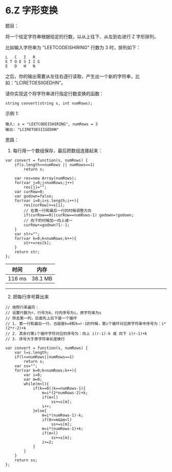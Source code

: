 # 6.Z 字形变换 

题目：

将一个给定字符串根据给定的行数，以从上往下、从左到右进行 Z 字形排列。

比如输入字符串为 "LEETCODEISHIRING" 行数为 3 时，排列如下：
```
L   C   I   R
E T O E S I I G
E   D   H   N
```
之后，你的输出需要从左往右逐行读取，产生出一个新的字符串，比如："LCIRETOESIIGEDHN"。

请你实现这个将字符串进行指定行数变换的函数：

`string convert(string s, int numRows);`

示例 1:
```
输入: s = "LEETCODEISHIRING", numRows = 3
输出: "LCIRETOESIIGEDHN"
```

思路：

1. 每行用一个数组保存，最后把数组连接起来：

```
var convert = function(s, numRows) {
    if(s.length<=numRows || numRows==1)
        return s;

    var res=new Array(numRows);
    for(var j=0;j<numRows;j++)
        res[j]="";
    var curRow=0;
    var godown=false;
    for(var i=0;i<s.length;i++){
        res[curRow]+=s[i];
        // 在第一行和最后一行的时候调整方向
        if(curRow==0||curRow==numRows-1) godown=!godown;
        // 向下的时候加一向上减一
        curRow+=godown?1:-1;
    }
    var str="";
    for(var k=0;k<numRows;k++){
        str+=res[k];
    }
    return str;
};
```

时间|内存
:---:|:---:
116 ms|38.1 MB

---

2. 把每行序号算出来

```
// 按照行来遍历：
// 设置行数为r，行号为k，行内序号为i，原字符串为s
// 除去第一列，后面先上后下是一个循环
// 1. 第一行和最后一行，也就是k=0和k=r-1的时候，第i个循环对应原字符串中序号为：i*(2*r-2)+k
// 2. 其余行第i个循环字符对应的序号为：向上 i(r-1)-k 或 向下 i(r-1)+k
// 3. 序号大于原字符串长度换行

var convert = function(s, numRows) {
    var l=s.length;
    if(l<=numRows||numRows==1)
        return s;
    var ss="";
    for(var k=0;k<numRows;k++){
        var i=0;
        var m=0;
        while(m<l){
            if(k==0||k==numRows-1){    
                m=i*(2*numRows-2)+k;
                if(m<l)
                    ss+=s[m];
                i++;
            }else{
                m=i*(numRows-1)-k;    
                if(0<=m&&m<l)
                    ss+=s[m];    
                m=i*(numRows-1)+k;    
                if(m<l)
                    ss+=s[m];
                i+=2;
            }
        }
    }
    return ss;
};
```

